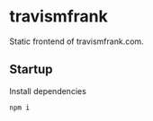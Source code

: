 # travismfrank
Static frontend of travismfrank.com.

## Startup
Install dependencies

```zsh
npm i
```
